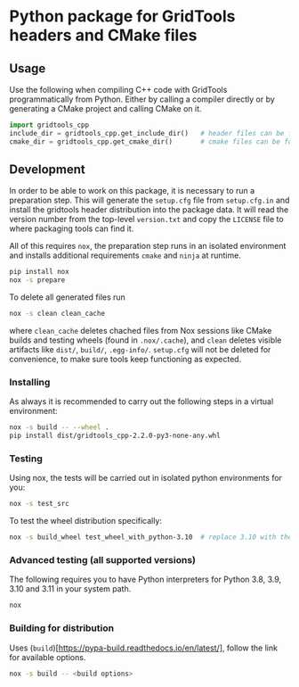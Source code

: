 # Python package for GridTools headers and CMake files

## Usage

Use the following when compiling C++ code with GridTools programmatically from Python.
Either by calling a compiler directly or by generating a CMake project and calling CMake on it.

```python
import gridtools_cpp
include_dir = gridtools_cpp.get_include_dir()   # header files can be found here
cmake_dir = gridtools_cpp.get_cmake_dir()       # cmake files can be found here
```

## Development

In order to be able to work on this package, it is necessary to run a preparation step.
This will generate the `setup.cfg` file from `setup.cfg.in` and install the gridtools header distribution into the package data.
It will read the version number from the top-level `version.txt` and copy the `LICENSE` file to where packaging tools can find it.

All of this requires `nox`, the preparation step runs in an isolated environment and installs additional requirements `cmake` and `ninja` at runtime.

```bash
pip install nox
nox -s prepare
```

To delete all generated files run

```bash
nox -s clean clean_cache
```

where `clean_cache` deletes chached files from Nox sessions like CMake builds and testing wheels (found in `.nox/.cache`), and `clean` deletes visible artifacts like `dist/`, `build/`, `.egg-info/`.
`setup.cfg` will not be deleted for convenience, to make sure tools keep functioning as expected.

### Installing

As always it is recommended to carry out the following steps in a virtual environment:

```bash
nox -s build -- --wheel .
pip install dist/gridtools_cpp-2.2.0-py3-none-any.whl
```

### Testing

Using nox, the tests will be carried out in isolated python environments for you:

```bash
nox -s test_src
```

To test the wheel distribution specifically:

```bash
nox -s build_wheel test_wheel_with_python-3.10  # replace 3.10 with the Python version you are running
```

### Advanced testing (all supported versions)

The following requires you to have Python interpreters for Python 3.8, 3.9, 3.10 and 3.11 in your system path.

```bash
nox
```

### Building for distribution

Uses (`build`)[https://pypa-build.readthedocs.io/en/latest/], follow the link for available options.

```bash
nox -s build -- <build options>
```
